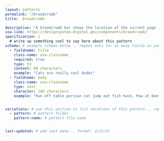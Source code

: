 ```yaml
---
layout: patterns
permalink: "/breadcrumb"
title:  Breadcrumb

description: "A breadcrumb bar shows the location of the current page in the site structure. It’s like a path from the current page back to the home page, showing each level of organization in-between. Breadcrumbs allow a user to navigate “up” to a parent section instead of “Back” to the previous page. Use breadcrumbs to help users navigate and understand the organization of your site." 
usa-link: https://designsystem.digital.gov/components/breadcrumb/ 
specification: |
  # write up something cool to say here about this pattern
schema: # example schema below .. repeat sets for as many fields as you have
  - fieldname: title
    class-name: usa-classname
    required: true
    type: h3
    content: 80 characters
    example: "Cats are really cool dudes"
  - fieldname: body
    class-name: usa-classname
    type: text
    character: 140 characters
    example: "Run off table persian cat jump eat fish hack. Paw at beetle and eat it before it gets away demand"


variations: # use this section to list varations of this pattern .. repeat for as many varations as you have
  - pattern: # pattern folder
    pattern-name: # pattern file name


last-updated: # add last date... format: 2/21/21
---
```

<!--- if extra information is needed for this pattern, write here in Markdown. -->
<!--- to learn markdown format go to https://docs.github.com/en/github/writing-on-github/basic-writing-and-formatting-syntax -->



